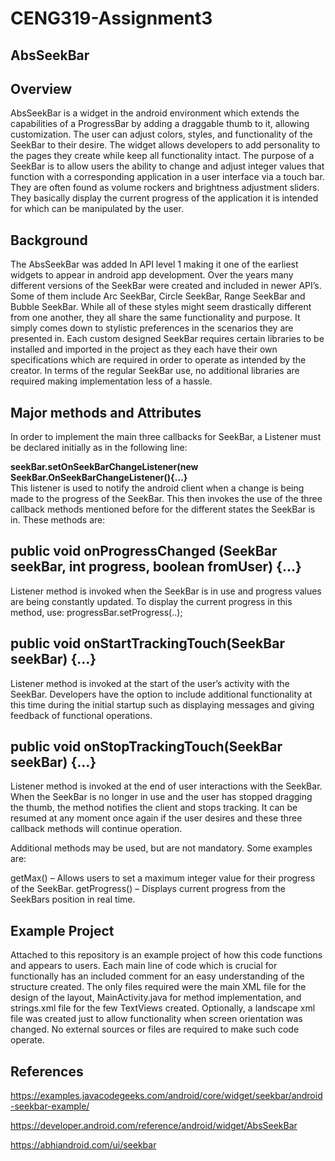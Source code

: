 # CENG319-Assignment3


## AbsSeekBar

## Overview
 AbsSeekBar is a widget in the android environment which extends the capabilities of a ProgressBar by adding a draggable thumb to it, allowing customization. The user can adjust colors, styles, and functionality of the SeekBar to their desire. The widget allows developers to add personality to the pages they create while keep all functionality intact. The purpose of a SeekBar is to allow users the ability to change and adjust integer values that function with a corresponding application in a user interface via a touch bar. They are often found as volume rockers and brightness adjustment sliders. They basically display the current progress of the application it is intended for which can be manipulated by the user. 

## Background
The AbsSeekBar was added In API level 1 making it one of the earliest widgets to appear in android app development. Over the years many different versions of the SeekBar were created and included in newer API’s. Some of them include Arc SeekBar, Circle SeekBar, Range SeekBar and Bubble SeekBar. While all of these styles might seem drastically different from one another, they all share the same functionality and purpose. It simply comes down to stylistic preferences in the scenarios they are presented in.  Each custom designed SeekBar requires certain libraries to be installed and imported in the project as they each have their own specifications which are required in order to operate as intended by the creator. In terms of the regular SeekBar use, no additional libraries are required making implementation less of a hassle. 

## Major methods and Attributes
In order to implement the main three callbacks for SeekBar, a Listener must be declared initially as in the following line:

<b>seekBar.setOnSeekBarChangeListener(new SeekBar.OnSeekBarChangeListener(){…}</b><br>
This listener is used to notify the android client when a change is being made to the progress of the SeekBar. This then invokes the use of the three callback methods mentioned before for the different states the SeekBar is in. These methods are: 

## public void onProgressChanged (SeekBar seekBar, int progress, boolean fromUser) {…}
Listener method is invoked when the SeekBar is in use and progress values are being constantly updated. To display the current progress in this method, use: progressBar.setProgress(..); 
## public void onStartTrackingTouch(SeekBar seekBar) {…}
Listener method is invoked at the start of the user’s activity with the SeekBar. Developers have the option to include additional functionality at this time during the initial startup such as displaying messages and giving feedback of functional operations. 

## public void onStopTrackingTouch(SeekBar seekBar) {…}
Listener method is invoked at the end of user interactions with the SeekBar. When the SeekBar is no longer in use and the user has stopped dragging the thumb, the method notifies the client and stops tracking. It can be resumed at any moment once again if the user desires and these three callback methods will continue operation. 

Additional methods may be used, but are not mandatory. Some examples are:

getMax() – Allows users to set a maximum integer value for their progress of the SeekBar.
getProgress() – Displays current progress from the SeekBars position in real time. 

## Example Project
Attached to this repository is an example project of how this code functions and appears to users. Each main line of code which is crucial for functionally has an included comment for an easy understanding of the structure created. The only files required were the main XML file for the design of the layout, MainActivity.java for method implementation, and strings.xml file for the few TextViews created. Optionally, a landscape xml file was created just to allow functionality when screen orientation was changed. No external sources or files are required to make such code operate.









## References

https://examples.javacodegeeks.com/android/core/widget/seekbar/android-seekbar-example/

https://developer.android.com/reference/android/widget/AbsSeekBar

https://abhiandroid.com/ui/seekbar


